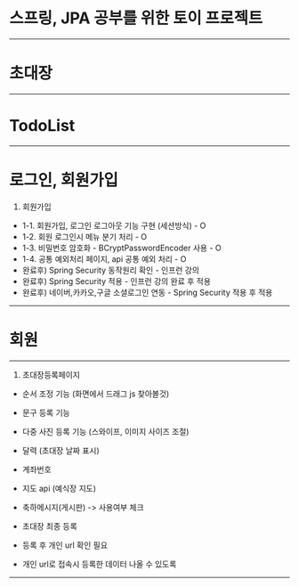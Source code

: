 # 스프링, JPA 공부를 위한 토이 프로젝트
 <hr>

# 초대장
<hr>

# TodoList


<hr>

# 로그인, 회원가입

1. 회원가입
- 1-1. 회원가입, 로그인 로그아웃 기능 구현 (세션방식) - O
- 1-2. 회원 로그인시 메뉴 분기 처리  - O
- 1-3. 비밀번호 암호화 - BCryptPasswordEncoder 사용 - O
- 1-4. 공통 예외처리 페이지, api 공통 예외 처리 - O
- 완료후) Spring Security 동작원리 확인 - 인프런 강의 
- 완료후) Spring Security 적용 - 인프런 강의 완료 후 적용
- 완료후) 네이버,카카오,구글 소셜로그인 연동 - Spring Security 적용 후 적용 

<hr>

# 회원
<hr>  

1. 초대장등록페이지

- 순서 조정 기능 (화면에서 드래그 js 찾아볼것) 

- 문구 등록 기능

- 다중 사진 등록 기능 (스와이프, 이미지 사이즈 조절)
  
- 달력 (초대장 날짜 표시)

- 계좌번호

- 지도 api (예식장 지도)

- 축하메시지(게시판) -> 사용여부 체크

- 초대장 최종 등록 

- 등록 후 개인 url 확인 필요

- 개인 url로 접속시 등록한 데이터 나올 수 있도록

<hr>
